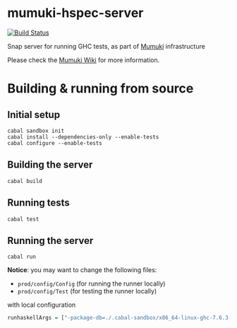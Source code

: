 mumuki-hspec-server
===================

[![Build Status](https://travis-ci.org/mumuki/mumuki-hspec-server.svg)](https://travis-ci.org/mumuki/mumuki-hspec-server)

Snap server for running GHC tests, as part of [Mumuki](http://github.com/mumuki/mumuki) infrastructure

Please check the [Mumuki Wiki](https://github.com/mumuki/mumuki-platform/wiki) for more information.

# Building & running from source

## Initial setup

```
cabal sandbox init
cabal install --dependencies-only --enable-tests
cabal configure --enable-tests
```

## Building the server

```
cabal build
```

## Running tests

```
cabal test
```

## Running the server

```
cabal run
```

**Notice**: you may want to change the following files:

* ```prod/config/Config``` (for running the runner locally)
* ```prod/config/Test```  (for testing the runner locally)

with local configuration

```haskell
runhaskellArgs = ["-package-db=./.cabal-sandbox/x86_64-linux-ghc-7.6.3-packages.conf.d"]
```
